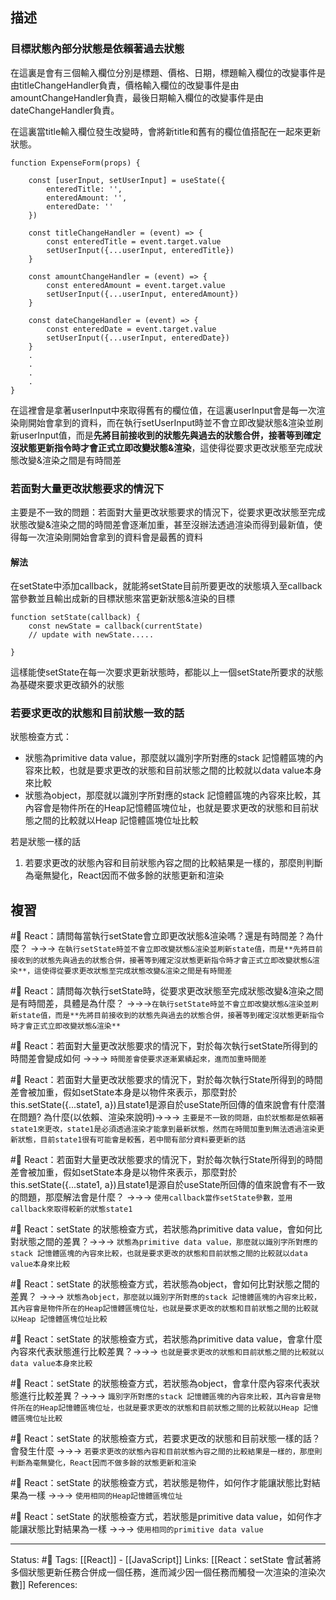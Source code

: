 

## 描述
### 目標狀態內部分狀態是依賴著過去狀態

在這裏是會有三個輸入欄位分別是標題、價格、日期，標題輸入欄位的改變事件是由titleChangeHandler負責，價格輸入欄位的改變事件是由amountChangeHandler負責，最後日期輸入欄位的改變事件是由dateChangeHandler負責。

在這裏當title輸入欄位發生改變時，會將新title和舊有的欄位值搭配在一起來更新狀態。



```
function ExpenseForm(props) {

	const [userInput, setUserInput] = useState({
		enteredTitle: '',
		enteredAmount: '',
		enteredDate: ''
	})
  
	const titleChangeHandler = (event) => {
		const enteredTitle = event.target.value
		setUserInput({...userInput, enteredTitle})
	}

	const amountChangeHandler = (event) => {
		const enteredAmount = event.target.value
		setUserInput({...userInput, enteredAmount})
	}

	const dateChangeHandler = (event) => {
		const enteredDate = event.target.value
		setUserInput({...userInput, enteredDate})
	}
	.
	.
	.
	.
}
```



在這裡會是拿著userInput中來取得舊有的欄位值，在這裏userInput會是每一次渲染剛開始會拿到的資料，而在執行setUserInput時並不會立即改變狀態&渲染並刷新userInput值，而是**先將目前接收到的狀態先與過去的狀態合併，接著等到確定沒狀態更新指令時才會正式立即改變狀態&渲染**，這使得從要求更改狀態至完成狀態改變&渲染之間是有時間差


### 若面對大量更改狀態要求的情況下
主要是不一致的問題：若面對大量更改狀態要求的情況下，從要求更改狀態至完成狀態改變&渲染之間的時間差會逐漸加重，甚至沒辦法透過渲染而得到最新值，使得每一次渲染剛開始會拿到的資料會是最舊的資料


#### 解法

在setState中添加callback，就能將setState目前所要更改的狀態填入至callback當參數並且輸出成新的目標狀態來當更新狀態&渲染的目標
```
function setState(callback) {
	const newState = callback(currentState)
	// update with newState.....

}
```

這樣能使setState在每一次要求更新狀態時，都能以上一個setState所要求的狀態為基礎來要求更改額外的狀態

### 若要求更改的狀態和目前狀態一致的話

狀態檢查方式：
- 狀態為primitive data value，那麼就以識別字所對應的stack 記憶體區塊的內容來比較，也就是要求更改的狀態和目前狀態之間的比較就以data value本身來比較
- 狀態為object，那麼就以識別字所對應的stack 記憶體區塊的內容來比較，其內容會是物件所在的Heap記憶體區塊位址，也就是要求更改的狀態和目前狀態之間的比較就以Heap 記憶體區塊位址比較


若是狀態一樣的話
1. 若要求更改的狀態內容和目前狀態內容之間的比較結果是一樣的，那麼則判斷為毫無變化，React因而不做多餘的狀態更新和渲染


## 複習

#🧠 React：請問每當執行setState會立即更改狀態&渲染嗎？還是有時間差？為什麼？ ->->-> `在執行setState時並不會立即改變狀態&渲染並刷新state值，而是**先將目前接收到的狀態先與過去的狀態合併，接著等到確定沒狀態更新指令時才會正式立即改變狀態&渲染**，這使得從要求更改狀態至完成狀態改變&渲染之間是有時間差`
<!--SR:!2022-11-16,50,250-->

#🧠 React：請問每次執行setState時，從要求更改狀態至完成狀態改變&渲染之間是有時間差，具體是為什麼？ ->->->`在執行setState時並不會立即改變狀態&渲染並刷新state值，而是**先將目前接收到的狀態先與過去的狀態合併，接著等到確定沒狀態更新指令時才會正式立即改變狀態&渲染**`
<!--SR:!2022-12-15,70,250-->

#🧠 React：若面對大量更改狀態要求的情況下，對於每次執行setState所得到的時間差會變成如何 ->->-> `時間差會使要求逐漸累績起來，進而加重時間差`
<!--SR:!2022-12-12,69,250-->


#🧠 React：若面對大量更改狀態要求的情況下，對於每次執行State所得到的時間差會被加重，假如setState本身是以物件來表示，那麼對於this.setState({...state1, a})且state1是源自於useState所回傳的值來說會有什麼潛在問題? 為什麼(以依賴、渲染來說明)->->-> `主要是不一致的問題，由於狀態都是依賴著state1來更改，state1是必須透過渲染才能拿到最新狀態，然而在時間加重到無法透過渲染更新狀態，目前state1很有可能會是較舊，若中間有部分資料要更新的話`
<!--SR:!2022-11-16,28,250-->



#🧠 React：若面對大量更改狀態要求的情況下，對於每次執行State所得到的時間差會被加重，假如setState本身是以物件來表示，那麼對於this.setState({...state1, a})且state1是源自於useState所回傳的值來說會有不一致的問題，那麼解法會是什麼？ ->->-> `使用callback當作setState參數，並用callback來取得較新的狀態state1`
<!--SR:!2022-12-18,45,250-->



#🧠 React：setState 的狀態檢查方式，若狀態為primitive data value，會如何比對狀態之間的差異？->->-> `狀態為primitive data value，那麼就以識別字所對應的stack 記憶體區塊的內容來比較，也就是要求更改的狀態和目前狀態之間的比較就以data value本身來比較`
<!--SR:!2023-01-04,57,250-->


#🧠 React：setState 的狀態檢查方式，若狀態為object，會如何比對狀態之間的差異？ ->->-> `狀態為object，那麼就以識別字所對應的stack 記憶體區塊的內容來比較，其內容會是物件所在的Heap記憶體區塊位址，也就是要求更改的狀態和目前狀態之間的比較就以Heap 記憶體區塊位址比較`
<!--SR:!2022-11-15,28,250-->


#🧠 React：setState 的狀態檢查方式，若狀態為primitive data value，會拿什麼內容來代表狀態進行比較差異？->->-> `也就是要求更改的狀態和目前狀態之間的比較就以data value本身來比較`
<!--SR:!2022-11-12,26,250-->

#🧠 React：setState 的狀態檢查方式，若狀態為object，會拿什麼內容來代表狀態進行比較差異？->->-> `識別字所對應的stack 記憶體區塊的內容來比較，其內容會是物件所在的Heap記憶體區塊位址，也就是要求更改的狀態和目前狀態之間的比較就以Heap 記憶體區塊位址比較`
<!--SR:!2023-01-02,56,250-->


#🧠 React：setState 的狀態檢查方式，若要求更改的狀態和目前狀態一樣的話？會發生什麼 ->->-> `若要求更改的狀態內容和目前狀態內容之間的比較結果是一樣的，那麼則判斷為毫無變化，React因而不做多餘的狀態更新和渲染`
<!--SR:!2022-12-20,48,250-->


#🧠 React：setState 的狀態檢查方式，若狀態是物件，如何作才能讓狀態比對結果為一樣 ->->-> `使用相同的Heap記憶體區塊位址`
<!--SR:!2022-11-10,24,250-->

#🧠 React：setState 的狀態檢查方式，若狀態是primitive data value，如何作才能讓狀態比對結果為一樣 ->->-> `使用相同的primitive data value`
<!--SR:!2022-11-12,26,250-->



---
Status: #🌱 
Tags:
[[React]] - [[JavaScript]]
Links:
[[React：setState 會試著將多個狀態更新任務合併成一個任務，進而減少因一個任務而觸發一次渲染的渲染次數]]
References: